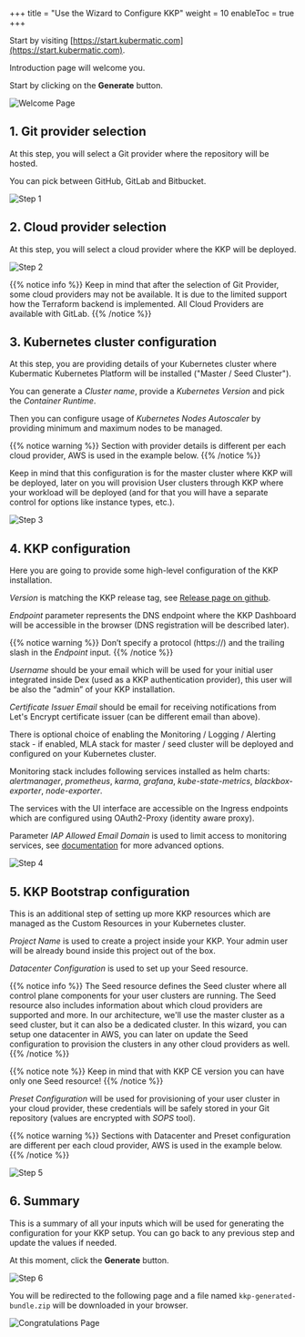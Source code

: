 +++
title = "Use the Wizard to Configure KKP"
weight = 10
enableToc = true
+++

Start by visiting [https://start.kubermatic.com](https://start.kubermatic.com).

Introduction page will welcome you.

Start by clicking on the **Generate** button.

![Welcome Page](welcome.png?width=700px&classes=shadow,border "Welcome Page" )

## 1. Git provider selection
At this step, you will select a Git provider where the repository will be hosted.

You can pick between GitHub, GitLab and Bitbucket.

![Step 1](1.png?width=700px&classes=shadow,border "Step 1")

## 2. Cloud provider selection
At this step, you will select a cloud provider where the KKP will be deployed.

![Step 2](2.png?width=700px&classes=shadow,border "Step 2")

{{% notice info %}}
Keep in mind that after the selection of Git Provider, some cloud providers may not be available.
It is due to the limited support how the Terraform backend is implemented.
All Cloud Providers are available with GitLab.
{{% /notice %}}

## 3. Kubernetes cluster configuration
At this step, you are providing details of your Kubernetes cluster where Kubermatic Kubernetes Platform will be installed ("Master / Seed Cluster").

You can generate a _Cluster name_, provide a _Kubernetes Version_ and pick the _Container Runtime_.

Then you can configure usage of _Kubernetes Nodes Autoscaler_ by providing minimum and maximum nodes to be managed.

{{% notice warning %}}
Section with provider details is different per each cloud provider, AWS is used in the example below.
{{% /notice %}}

Keep in mind that this configuration is for the master cluster where KKP will be deployed, later on you will provision
User clusters through KKP where your workload will be deployed (and for that you will have a separate control for options like instance types, etc.).

![Step 3](3.png?width=700px&classes=shadow,border "Step 3")

## 4. KKP configuration
Here you are going to provide some high-level configuration of the KKP installation.

_Version_ is matching the KKP release tag, see [Release page on github](https://github.com/kubermatic/kubermatic/releases).

_Endpoint_ parameter represents the DNS endpoint where the KKP Dashboard will be accessible in the browser (DNS registration will be described later).

{{% notice warning %}}
Don’t specify a protocol (https://) and the trailing slash in the _Endpoint_ input.
{{% /notice %}}

_Username_ should be your email which will be used for your initial user integrated inside Dex (used as a KKP authentication provider),
this user will be also the “admin” of your KKP installation.

_Certificate Issuer Email_ should be email for receiving notifications from Let's Encrypt certificate issuer (can be different email than above).

There is optional choice of enabling the Monitoring / Logging / Alerting stack - if enabled, MLA stack for master / seed cluster will be deployed and configured on your Kubernetes cluster.

Monitoring stack includes following services installed as helm charts: _alertmanager_, _prometheus_, _karma_, _grafana_, _kube-state-metrics_, _blackbox-exporter_, _node-exporter_.

The services with the UI interface are accessible on the Ingress endpoints which are configured using OAuth2-Proxy (identity aware proxy).

Parameter _IAP Allowed Email Domain_ is used to limit access to monitoring services, see [documentation](https://oauth2-proxy.github.io/oauth2-proxy/docs/configuration/overview) for more advanced options.

![Step 4](4.png?width=700px&classes=shadow,border "Step 4")

## 5. KKP Bootstrap configuration
This is an additional step of setting up more KKP resources which are managed as the Custom Resources in your Kubernetes cluster.

_Project Name_ is used to create a project inside your KKP. Your admin user will be already bound inside this project out of the box.

_Datacenter Configuration_ is used to set up your Seed resource.

{{% notice info %}}
The Seed resource defines the Seed cluster where all control plane components for your user clusters are running.
The Seed resource also includes information about which cloud providers are supported and more.
In our architecture, we'll use the master cluster as a seed cluster, but it can also be a dedicated cluster.
In this wizard, you can setup one datacenter in AWS, you can later on update the Seed configuration to provision the clusters in any other cloud providers as well.
{{% /notice %}}

{{% notice note %}}
Keep in mind that with KKP CE version you can have only one Seed resource!
{{% /notice %}}

_Preset Configuration_ will be used for provisioning of your user cluster in your cloud provider, these credentials will be safely stored in your Git repository (values are encrypted with _SOPS_ tool).

{{% notice warning %}}
Sections with Datacenter and Preset configuration are different per each cloud provider, AWS is used in the example below.
{{% /notice %}}

![Step 5](5.png?width=700px&classes=shadow,border "Step 5")

## 6. Summary
This is a summary of all your inputs which will be used for generating the configuration for your KKP setup. You can go back to any previous step and update the values if needed.

At this moment, click the **Generate** button.

![Step 6](6.png?width=700px&classes=shadow,border "Step 6")

You will be redirected to the following page and a file named `kkp-generated-bundle.zip` will be downloaded in your browser.

![Congratulations Page](congrats.png?width=700px&classes=shadow,border "Congratulations Page")
